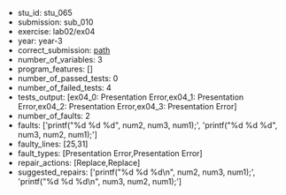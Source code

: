 - stu_id: stu_065	       
- submission: sub_010
- exercise: lab02/ex04
- year: year-3
- correct_submission: [path](https://github.com/pmorvalho/C-Pack-IPAs/blob/main/correct_submissions/year-3/lab02/ex04/ex04-stu_065-sub_012)
- number_of_variables: 3
- program_features: [] 
- number_of_passed_tests: 0
- number_of_failed_tests: 4
- tests_output: [ex04_0: Presentation Error,ex04_1: Presentation Error,ex04_2: Presentation Error,ex04_3: Presentation Error]
- number_of_faults: 2
- faults: ['printf("%d %d %d", num2, num3, num1);', 'printf("%d %d %d", num3, num2, num1);']
- faulty_lines: [25,31]
- fault_types: [Presentation Error,Presentation Error]
- repair_actions: [Replace,Replace] 
- suggested_repairs: ['printf("%d %d %d\n", num2, num3, num1);', 'printf("%d %d %d\n", num3, num2, num1);']
